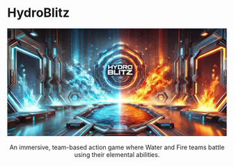 # HydroBlitz
![HydroBlitz_SplashArt](https://github.com/ptekkis18/HydroBlitz/blob/main/Assets/hydroblitzSplash.jpg)
<p align="center"> An immersive, team-based action game where Water and Fire teams battle using their elemental abilities. </p>


